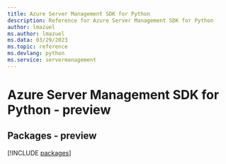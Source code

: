 ```yaml
---
title: Azure Server Management SDK for Python
description: Reference for Azure Server Management SDK for Python
author: lmazuel
ms.author: lmazuel
ms.data: 03/29/2023
ms.topic: reference
ms.devlang: python
ms.service: servermanagement
---
```

# Azure Server Management SDK for Python - preview
## Packages - preview
[!INCLUDE [packages](server-management-index.md)]
